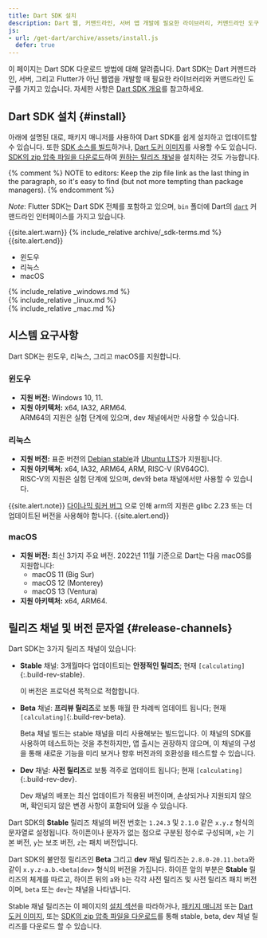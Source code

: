 ```yaml
---
title: Dart SDK 설치
description: Dart 웹, 커맨드라인, 서버 앱 개발에 필요한 라이브러리, 커맨드라인 도구 설치.
js:
- url: /get-dart/archive/assets/install.js
  defer: true
---
```


이 페이지는 Dart SDK 다운로드 방법에 대해 알려줍니다.
Dart SDK는 Dart 커맨드라인, 서버, 그리고 Flutter가 아닌
웹앱을 개발할 때 필요한 라이브러리와 커맨드라인 도구를 가지고 있습니다.
자세한 사항은 [Dart SDK 개요](/tools/sdk)를 참고하세요.

## Dart SDK 설치 {#install}

아래에 설명된 대로,
패키지 매니저를 사용하여 Dart SDK를
쉽게 설치하고 업데이트할 수 있습니다.
또한 [SDK 소스를 빌드][]하거나, [Dart 도커 이미지][]를 사용할 수도 있습니다.
[SDK의 zip 압축 파일을 다운로드][]하여 [원하는 릴리즈 채널](#release-channels)을
설치하는 것도 가능합니다.

{% comment %}
NOTE to editors: Keep the zip file link as the last thing in the paragraph,
so it's easy to find (but not more tempting than package managers).
{% endcomment %}

*Note*: Flutter SDK는 Dart SDK 전체를 포함하고 있으며,
`bin` 폴더에 Dart의 [`dart`](/tools/dart-tool)
커맨드라인 인터페이스를 가지고 있습니다.

{{site.alert.warn}}
  {% include_relative archive/_sdk-terms.md %}
{{site.alert.end}}

<ul class="tabs__top-bar">
  <li class="tab-link current" data-tab="tab-sdk-install-windows">윈도우</li>
  <li class="tab-link" data-tab="tab-sdk-install-linux">리눅스</li>
  <li class="tab-link" data-tab="tab-sdk-install-mac">macOS</li>
</ul>
<div id="tab-sdk-install-windows" class="tabs__content current" markdown="1">
{% include_relative _windows.md %}
</div>
<div id="tab-sdk-install-linux" class="tabs__content" markdown="1">
{% include_relative _linux.md %}
</div>
<div id="tab-sdk-install-mac" class="tabs__content" markdown="1">
{% include_relative _mac.md %}
</div>

## 시스템 요구사항

Dart SDK는 윈도우, 리눅스, 그리고 macOS를 지원합니다.

### 윈도우

* **지원 버전:** Windows 10, 11.
* **지원 아키텍처:** x64, IA32, ARM64.<br>
  ARM64의 지원은 실험 단계에 있으며,
  dev 채널에서만 사용할 수 있습니다.

### 리눅스

* **지원 버전:** 표준 버전의 [Debian stable][]과 [Ubuntu LTS][]가 지원됩니다.
* **지원 아키텍쳐:** x64, IA32, ARM64, ARM, RISC-V (RV64GC).<br>
  RISC-V의 지원은 실험 단계에 있으며, dev와 beta 채널에서만 사용할 수 있습니다.

{{site.alert.note}}
  [다이나믹 링커 버그](https://sourceware.org/bugzilla/show_bug.cgi?id=14341)
  으로 인해 arm의 지원은 glibc 2.23 또는 더 업데이트된 버전을 사용해야 합니다.
{{site.alert.end}}

### macOS

* **지원 버전:** 최신 3가지 주요 버전.
2022년 11월 기준으로 Dart는 다음 macOS를 지원합니다:
  - macOS 11 (Big Sur)
  - macOS 12 (Monterey)
  - macOS 13 (Ventura)
* **지원 아키텍처:** x64, ARM64.

## 릴리즈 채널 및 버전 문자열 {#release-channels}

Dart SDK는 3가지 릴리즈 채널이 있습니다:

* **Stable** 채널: 3개월마다 업데이트되는 **안정적인 릴리즈**;
  현재 `[calculating]`{:.build-rev-stable}.
  
  이 버전은 프로덕션 목적으로 적합합니다.
  
* **Beta** 채널: **프리뷰 릴리즈**로 보통 매월 한 차례씩 업데이트 됩니다;
  현재 `[calculating]`{:.build-rev-beta}.
  
  Beta 채널 빌드는 stable 채널을 미리 사용해보는 빌드입니다. 이 채널의
  SDK를 사용하여 테스트하는 것을 추천하지만, 앱 출시는 권장하지 않으며,
  이 채널의 구성을 통해 새로운 기능을 미리 보거나 향후 버전과의 호환성을
  테스트할 수 있습니다.
  
* **Dev** 채널: **사전 릴리즈**로 보통 격주로 업데이트 됩니다;
  현재 `[calculating]`{:.build-rev-dev}.
  
  Dev 채널의 배포는 최신 업데이트가 적용된 버전이며, 손상되거나 지원되지 않으며,
  확인되지 않은 변경 사항이 포함되어 있을 수 있습니다.

Dart SDK의 **Stable** 릴리즈 채널의 버전 번호는
`1.24.3` 및 `2.1.0` 같은 `x.y.z` 형식의 문자열로 설정됩니다. 하이픈이나 문자가 없는 점으로
구분된 정수로 구성되며, `x`는 기본 버전, `y`는 보조 버전, `z`는 패치 버전입니다.

Dart SDK의 불안정 릴리즈인 **Beta** 그리고 **dev** 채널 릴리즈는
`2.8.0-20.11.beta`와 같이 `x.y.z-a.b.<beta|dev>` 형식의 버전을 가집니다.
하이픈 앞의 부분은 **Stable** 릴리즈의 체계를 따르고, 하이픈 뒤의 `a`와 `b`는 각각
사전 릴리즈 및 사전 릴리즈 패치 버전이며, `beta` 또는 `dev`는 채널을 나타냅니다.

Stable 채널 릴리즈는 이 페이지의 [설치 섹션](#install)을 따라하거나,
[패키지 매니저][] 또는 [Dart 도커 이미지][], 또는
[SDK의 zip 압축 파일을 다운로드][]를 통해
stable, beta, dev 채널 릴리즈를 다운로드 할 수 있습니다.

[SDK constraints]: /tools/pub/pubspec#sdk-constraints
[Dart 2]: /dart-2
[SDK 소스를 빌드]: https://github.com/dart-lang/sdk/wiki/Building
[Dart libraries]: /guides/libraries/library-tour
[Dart 도커 이미지]: https://hub.docker.com/_/dart
[SDK의 zip 압축 파일을 다운로드]: /get-dart/archive
[Debian stable]: https://www.debian.org/releases
[Ubuntu LTS]: https://wiki.ubuntu.com/Releases
[flutter]: https://flutter.dev/docs/get-started/install
[site SDK version]: {{site.dart-api}}/{{site.data.pkg-vers.SDK.channel}}/{{site.data.pkg-vers.SDK.vers}}/index.html
[패키지 매니저]: https://github.com/dart-lang/sdk/wiki/Installing-beta-and-dev-releases-with-brew,-choco,-and-apt-get
